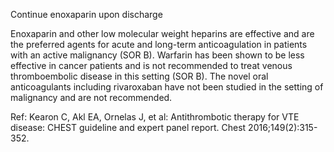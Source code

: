 Continue enoxaparin upon discharge

Enoxaparin and other low molecular weight heparins are effective and are the preferred agents for acute and long-term anticoagulation in patients with an active malignancy (SOR B). Warfarin has been shown to be less effective in cancer patients and is not recommended to treat venous thromboembolic disease in this setting (SOR B). The novel oral anticoagulants including rivaroxaban have not been studied in the setting of malignancy and are not recommended.

Ref: Kearon C, Akl EA, Ornelas J, et al: Antithrombotic therapy for VTE disease: CHEST guideline and expert panel report. Chest 2016;149(2):315-352.
